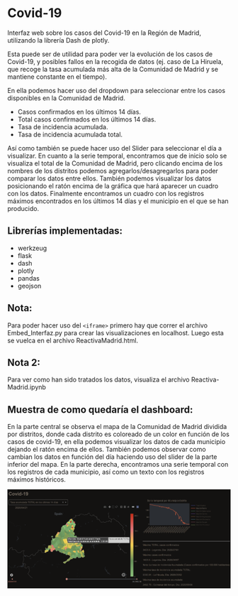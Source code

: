 # Covid-19
Interfaz web sobre los casos del Covid-19 en la Región de Madrid, utilizando la librería Dash de plotly.

Esta puede ser de utilidad para poder ver la evolución de los casos de Covid-19, y posibles fallos en la recogida de datos (ej. caso de La Hiruela, que recoge la tasa acumulada más alta de la Comunidad de Madrid y se mantiene constante en el tiempo).

En ella podemos hacer uso del dropdown para seleccionar entre los casos disponibles en la Comunidad de Madrid.
* Casos confirmados en los últimos 14 días.
* Total casos confirmados en los últimos 14 días.
* Tasa de incidencia acumulada.
* Tasa de incidencia acumulada total.

Así como también se puede hacer uso del Slider para seleccionar el día a visualizar.
En cuanto a la serie temporal, encontramos que de inicio solo se visualiza el total de la Comunidad de Madrid, pero clicando encima de los nombres de los distritos podemos agregarlos/desagregarlos para poder comparar los datos entre ellos. También podemos visualizar los datos posicionando el ratón encima de la gráfica que hará aparecer un cuadro con los datos.
Finalmente encontramos un cuadro con los registros máximos encontrados en los últimos 14 días y el municipio en el que se han producido.

## Librerías implementadas:
* werkzeug
* flask
* dash
* plotly
* pandas
* geojson

## Nota:
Para poder hacer uso del ```<iframe>``` primero hay que correr el archivo Embed_Interfaz.py para crear las visualizaciones en localhost. 
Luego esta se vuelca en el archivo ReactivaMadrid.html. 

## Nota 2:
Para ver como han sido tratados los datos, visualiza el archivo Reactiva-Madrid.ipynb

## Muestra de como quedaría el dashboard:
En la parte central se observa el mapa de la Comunidad de Madrid dividida por distritos, donde cada distrito es coloreado de un color en función de los casos de covid-19, en ella podemos visualizar los datos de cada municipio dejando el ratón encima de ellos. También podemos observar como cambian los datos en función del día haciendo uso del slider de la parte inferior del mapa.
En la parte derecha, encontramos una serie temporal con los registros de cada municipio, así como un texto con los registros máximos históricos.

![Muestra Interfaz](https://github.com/chemavera/Covid-19/blob/master/Muestras/Muestra_Interfaz.png)

